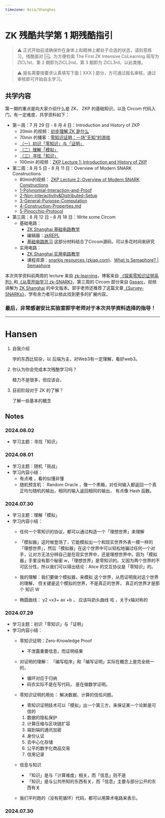 ```yaml
---
timezone: Asia/Shanghai
---
```



# ZK 残酷共学第 1 期残酷指引

> ⚠️ 正式开始前请确保你在身体上和精神上都处于合适的状态，请刻意练习，残酷面对 🆒。为方便检索 The First ZK Intensive CoLearning 简写为 ZICL1st，第 2 期即为ZICL2nd，第 3 期即为 ZICL3rd，以此类推。

> ⚠️ 报名需要按要求认真填写下面 [ XXX ] 部分，方可通过报名审核，通过审核即可开始自主学习。

## 共学内容

第一期的重点是向大家介绍什么是 ZK、 ZKP 的基础知识，以及 Circom 代码入门，有一定难度，共学资料如下：

- 第一周：7 月 29 日 - 8 月 4 日：Introduction and History of ZKP
    - 20min 的视频：[初步理解 ZK 是什么](https://www.youtube.com/watch?v=fOGdb1CTu5c)
    - 70min 的播客：[零知识证明：一场”无知“的游戏](https://www.xiaoyuzhoufm.com/episode/6672a76bb6a8412729e0b103)
    - [（一）初识「零知识」与「证明」](https://learn.z2o-k7e.world/zkp-intro/1/zkp-back.html)
    - [（二）理解「模拟」](https://learn.z2o-k7e.world/zkp-intro/2/zkp-simu.html)
    - [（三）寻找「知识」](https://learn.z2o-k7e.world/zkp-intro/3/zkp-pok.html)
    - 100min 的视频：[ZKP Lecture 1: Introduction and History of ZKP](https://www.youtube.com/watch?v=uchjTIlPzFo)
- 第二周：8 月 5 日 - 8 月 11 日：Overview of Modern SNARK Constructions
    - 80min的视频： [ZKP Lecture 2: Overview of Modern SNARK Constructions](https://www.youtube.com/watch?v=bGEXYpt3sj0)
    - [1-Polynomial-Interaction-and-Proof](https://learn.z2o-k7e.world/zk-snarks/1-Polynomial-Interaction-and-Proof.html)
    - [2-Non-interactivity&Distributed-Setup](https://learn.z2o-k7e.world/zk-snarks/2-Non-interactivity&Distributed-Setup.html)
    - [3-General-Purpose-Computation](https://learn.z2o-k7e.world/zk-snarks/3-General-Purpose-Computation.html)
    - [4-Construction-Properties.md](https://learn.z2o-k7e.world/zk-snarks/4-Construction-Properties.html)
    - [5-Pinocchio-Protocol](https://learn.z2o-k7e.world/zk-snarks/5-Pinocchio-Protocol.html)
- 第三周：8 月 12 日 - 8 月 18 日：Write some Circom
    - 基础电路：
        - [ZK Shanghai 基础电路教学](https://www.youtube.com/watch?v=CTJ1JkYLiyw&ab_channel=SutuLabs)
        - 编辑器：[zkREPL](https://zkrepl.dev/)
        - [基础电路练习](https://github.com/wenjin1997/zkshanghai-workshop/blob/main/lecture2-homework.md) 这部分材料结合了Circom源码，可以多花时间来研究
    - 实用电路：
        - [ZK Shanghai 实用电路教学](https://www.youtube.com/watch?v=smJz5RdY0Nc)
        - 课程资源：[snarkjs resources (zkiap.com)](https://zkiap.com/snarkjs)、[What Is Semaphore? | Semaphore](https://docs.semaphore.pse.dev/)

本次共学资料前两周的 lecture 来自 [zk-learning](https://zk-learning.org/)，博客来自 [《探索零知识证明系列》](https://learn.z2o-k7e.world/zkp-intro/toc.html)和[《从零开始学习 zk-SNARK》](https://learn.z2o-k7e.world/zk-snarks/toc.html)，第三周的 Circom 部分来自 [0xparc](https://zkiap.com/)，视频讲解为 [ZK Shanghai](https://zkshanghai.xyz/) 的中文版本。郭宇老师还推荐了这篇文章[《Survey-SNARKs》](https://www.di.ens.fr/~nitulesc/files/Survey-SNARKs.pdf)，学有余力者可以依此找到更多的扩展内容。

### **最后，非常感谢安比实验室郭宇老师对于本次共学资料选择的指导！**

---

# Hansen
1. 自我介绍
   
   学的东西比较杂，以 后端为主，对Web3有一定理解，看好web3。
2. 你认为你会完成本次残酷学习吗？
   
   精力不是很多，但应该会，
3. 目前阶段对于 ZK 的了解？

   了解一些基本的概念

## Notes

<!-- Content_START -->

### 2024.08.02

- 学习主题：寻找「知识」

### 2024.08.01

- 学习主题：随机「挑战」
- 学习内容小结：
	- 有点难 ，看的似懂非懂
 	- 随机预言机： Random Oracle ，像一个黑箱，对任何输入都返回一个真正均匀随机的输出，相同的输入返回相同的输出， 有点像 Hash 函数。 

### 2024.07.30

- 学习主题：理解「模拟」
- 学习内容小结：
	- 任何一个零知识的协议，都可以通过构造一个「理想世界」来理解
	- 「模拟器」这时候登场了，它能模拟出一个和现实世界外表一模一样的「理想世界」，然后「模拟器」在这个世界中可以轻松地骗过任何一个对手，让对方无法分辨自己是在现实世界中，还是理想世界中。因为「模拟器」手里没有那个秘密 w，「理想世界」是零知识的。又因为两个世界的不可区分性，所以我们可以得出结论：Alice 的交互协议是「零知识」的。

	- 我的理解：我们要做个模拟器，来模拟 这个世界，从而证明我对这个世界的理解， 但关键是这个模拟的世界，不是真正的世界，  真正的世界才是那个 知识 W

	- 椭圆曲线： y2 =x3+ ax +b  ，  应该叫奶头曲线  哈 ，关于x轴对称的

### 2024.07.29

- 学习主题：初识「零知识」与「证明」
- 学习内容小结：
	- 零知识证明：Zero-Knowledge Proof 
		- 不泄露重要信息，而证明结果 
	- 对证明的理解： 「编写程序」和「编写证明」实际在概念上是完全统一的，
		- 循环对应于归纳 
		- 码农实际不是在写代码， 是在做数学证明。 
		
	- 零知识证明的用处： 解决数据、计算的信任问题。
		- 零知识证明技术可以「模拟」出一个第三方，来保证某一个论断是可信的
		1. 数据的隐私保护
		2. 计算压缩与区块链扩容
		3. 端到端的通讯加密
		4. 身份认证
		5. 去中心化存储
		6. 公平的数字化商品交易
		7. 信用记录
		
	- 信息与知识
		- 「知识」是与「计算难度」相关，而「信息」则不是
		- 「知识」是与公共所知的东西有关，而「信息」主要与部分公开的东西有关
		
	- 我们平时跑的（没有死循环）代码，都可以用算术电路来表示。
		

### 2024.07.30

<!-- Content_END -->
